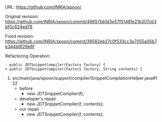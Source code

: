 URL: https://github.com/INRIA/spoon/

Original revision: https://github.com/INRIA/spoon/commit/49657bb1d3e57f5148fe21b307cb3bf0c624ed78

Fixed revision: https://github.com/INRIA/spoon/commit/39562eb27c0f533cc3a7055a05b7e344b6f29e6f

Refactoring Operation:
```
- public JDTSnippetCompiler(Factory factory) {
+ public JDTSnippetCompiler(Factory factory, String contents) {
```

1. src/main/java/spoon/support/compiler/SnippetCompilationHelper.java#122
    - before
       - new JDTSnippetCompiler(f);
    - developer's repair
       - new JDTSnippetCompiler(f, contents);
    - our repair 
       - new JDTSnippetCompiler(f, contents);

